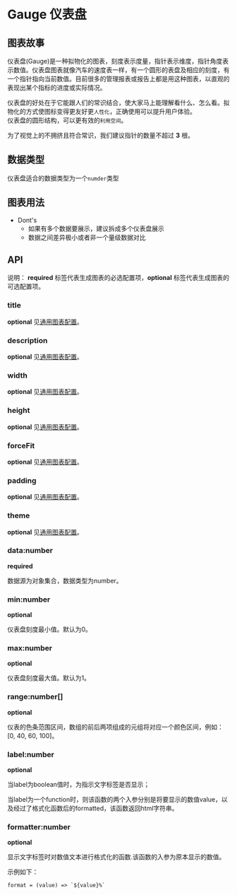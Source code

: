 # Gauge 仪表盘

## 图表故事
仪表盘(Gauge)是一种拟物化的图表，刻度表示度量，指针表示维度，指针角度表示数值。仪表盘图表就像汽车的速度表一样，有一个圆形的表盘及相应的刻度，有一个指针指向当前数值。目前很多的管理报表或报告上都是用这种图表，以直观的表现出某个指标的进度或实际情况。

仪表盘的好处在于它能跟人们的常识结合，使大家马上能理解看什么、怎么看。拟物化的方式使图标变得更友好更`人性化`，正确使用可以提升用户体验。<br />仪表盘的圆形结构，可以更有效的`利用空间`。

为了视觉上的不拥挤且符合常识，我们建议指针的数量不超过 **3** 根。

## 数据类型
仪表盘适合的数据类型为一个`numder`类型


## 图表用法

- Dont's
  - 如果有多个数据要展示，建议拆成多个仪表盘展示
  - 数据之间差异极小或者非一个量级数据对比
  
  
## API

说明： **required** 标签代表生成图表的必选配置项，**optional** 标签代表生成图表的可选配置项。

### title
**optional** 见[通用图表配置](../generalConfig.zh-CN.md)。

### description
**optional** 见[通用图表配置](../generalConfig.zh-CN.md)。

### width
**optional** 见[通用图表配置](../generalConfig.zh-CN.md)。

### height
**optional** 见[通用图表配置](../generalConfig.zh-CN.md)。

### forceFit
**optional** 见[通用图表配置](../generalConfig.zh-CN.md)。

### padding
**optional** 见[通用图表配置](../generalConfig.zh-CN.md)。

### theme
**optional** 见[通用图表配置](../generalConfig.zh-CN.md)。

### data:number
**required**

数据源为对象集合，数据类型为number。


### min:number
**optional**

仪表盘刻度最小值。默认为0。


### max:number
**optional**

仪表盘刻度最大值。默认为1。


### range:number[]
**optional**

仪表的色条范围区间，数组的前后两项组成的元组将对应一个颜色区间，例如：[0, 40, 60, 100]。

### label:number
**optional**

当label为boolean值时，为指示文字标签是否显示； 

当label为一个function时，则该函数的两个入参分别是将要显示的数值value，以及经过了格式化函数后的formatted，该函数返回html字符串。


### formatter:number
**optional**

显示文字标签时对数值文本进行格式化的函数.该函数的入参为原本显示的数值。  

示例如下：

```
format = (value) => `${value}%`
```
